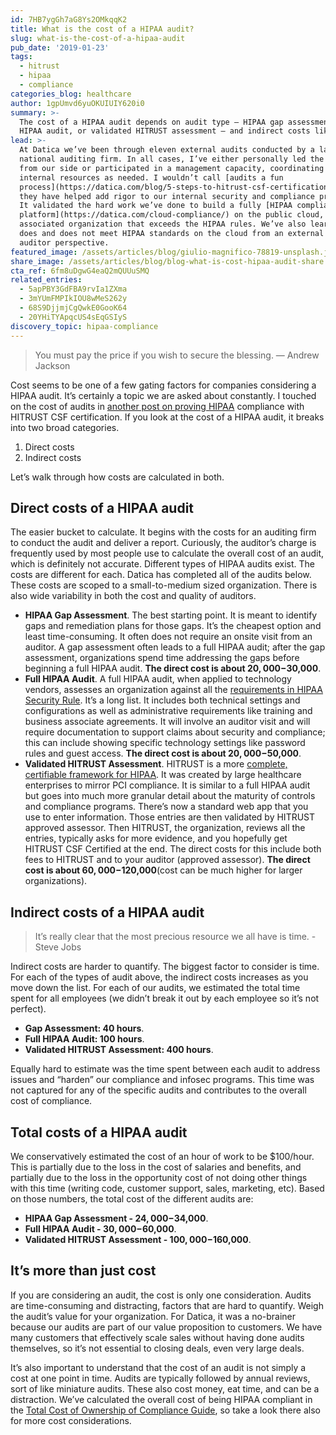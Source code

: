 ```yaml
---
id: 7HB7ygGh7aG8Ys2OMkqqK2
title: What is the cost of a HIPAA audit?
slug: what-is-the-cost-of-a-hipaa-audit
pub_date: '2019-01-23'
tags:
  - hitrust
  - hipaa
  - compliance
categories_blog: healthcare
author: 1gpUmvd6yuOKUIUIY620i0
summary: >-
  The cost of a HIPAA audit depends on audit type – HIPAA gap assessment, full
  HIPAA audit, or validated HITRUST assessment – and indirect costs like time.
lead: >-
  At Datica we’ve been through eleven external audits conducted by a large,
  national auditing firm. In all cases, I’ve either personally led the efforts
  from our side or participated in a management capacity, coordinating our
  internal resources as needed. I wouldn’t call [audits a fun
  process](https://datica.com/blog/5-steps-to-hitrust-csf-certification/), but
  they have helped add rigor to our internal security and compliance programs.
  It validated the hard work we’ve done to build a fully [HIPAA compliant
  platform](https://datica.com/cloud-compliance/) on the public cloud, and an
  associated organization that exceeds the HIPAA rules. We’ve also learned what
  does and does not meet HIPAA standards on the cloud from an external or
  auditor perspective.
featured_image: /assets/articles/blog/giulio-magnifico-78819-unsplash.jpg
share_image: /assets/articles/blog/blog-what-is-cost-hipaa-audit-share.jpg
cta_ref: 6fm8uDgwG4eaQ2mQUUuSMQ
related_entries:
  - 5apPBY3GdFBA9rvIa1ZXma
  - 3mYUmFMPIkIOU8wMeS262y
  - 68S9DjjmjCgQwkE0GooK64
  - 20YHiTYApqcUS4sEqGSIyS
discovery_topic: hipaa-compliance
---
```

> You must pay the price if you wish to secure the blessing. — Andrew Jackson


Cost seems to be one of a few gating factors for companies considering a HIPAA audit. It’s certainly a topic we are asked about constantly. I touched on the cost of audits in [another post on proving HIPAA](https://datica.com/blog/what-is-cost-hitrust-csf-certification-2019/) compliance with HITRUST CSF certification. If you look at the cost of a HIPAA audit, it breaks into two broad categories.

1. Direct costs
2. Indirect costs

Let’s walk through how costs are calculated in both.

## Direct costs of a HIPAA audit

The easier bucket to calculate. It begins with the costs for an auditing firm to conduct the audit and deliver a report. Curiously, the auditor’s charge is frequently used by most people use to calculate the overall cost of an audit, which is definitely not accurate. Different types of HIPAA audits exist. The costs are different for each. Datica has completed all of the audits below. These costs are scoped to a small-to-medium sized organization. There is also wide variability in both the cost and quality of auditors.

- **HIPAA Gap Assessment**. The best starting point. It is meant to identify gaps and remediation plans for those gaps. It’s the cheapest option and least time-consuming. It often does not require an onsite visit from an auditor. A gap assessment often leads to a full HIPAA audit; after the gap assessment, organizations spend time addressing the gaps before beginning a full HIPAA audit. **The direct cost is about $20,000-$30,000**.
- **Full HIPAA Audit**. A full HIPAA audit, when applied to technology vendors, assesses an organization against all the [requirements in HIPAA Security Rule](https://datica.com/discover/hipaa-compliance/). It’s a long list. It includes both technical settings and configurations as well as administrative requirements like training and business associate agreements. It will involve an auditor visit and will require documentation to support claims about security and compliance; this can include showing specific technology settings like password rules and guest access. **The direct cost is about $20,000-$50,000**.
- **Validated HITRUST Assessment**. HITRUST is a more [complete, certifiable framework for HIPAA](https://datica.com/discover/hitrust/). It was created by large healthcare enterprises to mirror PCI compliance. It is similar to a full HIPAA audit but goes into much more granular detail about the maturity of controls and compliance programs. There’s now a standard web app that you use to enter information. Those entries are then validated by HITRUST approved assessor. Then HITRUST, the organization, reviews all the entries, typically asks for more evidence, and you hopefully get HITRUST CSF Certified at the end. The direct costs for this include both fees to HITRUST and to your auditor (approved assessor). **The direct cost is about $60,000-$120,000**(cost can be much higher for larger organizations).

## Indirect costs of a HIPAA audit

> It’s really clear that the most precious resource we all have is time. - Steve Jobs

Indirect costs are harder to quantify. The biggest factor to consider is time. For each of the types of audit above, the indirect costs increases as you move down the list. For each of our audits, we estimated the total time spent for all employees (we didn’t break it out by each employee so it’s not perfect).

- **Gap Assessment: 40 hours**.
- **Full HIPAA Audit: 100 hours**.
- **Validated HITRUST Assessment: 400 hours**.

Equally hard to estimate was the time spent between each audit to address issues and “harden” our compliance and infosec programs. This time was not captured for any of the specific audits and contributes to the overall cost of compliance.

## Total costs of a HIPAA audit

We conservatively estimated the cost of an hour of work to be $100/hour. This is partially due to the loss in the cost of salaries and benefits, and partially due to the loss in the opportunity cost of not doing other things with this time (writing code, customer support, sales, marketing, etc). Based on those numbers, the total cost of the different audits are:

- **HIPAA Gap Assessment - $24,000-$34,000**.
- **Full HIPAA Audit - $30,000-$60,000**.
- **Validated HITRUST Assessment - $100,000-$160,000**.

## It’s more than just cost

If you are considering an audit, the cost is only one consideration. Audits are time-consuming and distracting, factors that are hard to quantify. Weigh the audit’s value for your organization. For Datica, it was a no-brainer because our audits are part of our value proposition to customers. We have many customers that effectively scale sales without having done audits themselves, so it’s not essential to closing deals, even very large deals.

It’s also important to understand that the cost of an audit is not simply a cost at one point in time. Audits are typically followed by annual reviews, sort of like miniature audits. These also cost money, eat time, and can be a distraction. We’ve calculated the overall cost of being HIPAA compliant in the [Total Cost of Ownership of Compliance Guide](https://datica.com/guide/total-cost-of-ownership-of-cloud-compliance/), so take a look there also for more cost considerations.

  